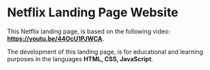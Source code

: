 # Netflix Landing Page Website
This Netflix landing page, is based on the following video: **https://youtu.be/44OcU1PJWCA**.

The development of this landing page, is for educational and learning purposes in the languages **HTML, CSS, JavaScript**.
